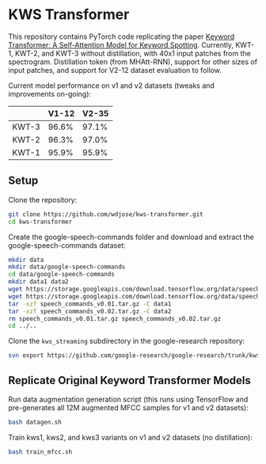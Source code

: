# KWS Transformer

This repository contains PyTorch code replicating the paper [Keyword Transformer: A Self-Attention Model for Keyword Spotting](https://arxiv.org/abs/2104.00769). Currently, KWT-1, KWT-2, and KWT-3 without distillation, with 40x1 input patches from the spectrogram. Distillation token (from MHAtt-RNN), support for other sizes of input patches, and support for V2-12 dataset evaluation to follow. 

Current model performance on v1 and v2 datasets (tweaks and improvements on-going): 

|       | V1-12 | V2-35 |
|-------|-------|-------|
| KWT-3 | 96.6% | 97.1% |
| KWT-2 | 96.3% | 97.0% |
| KWT-1 | 95.9% | 95.9% |

## Setup

Clone the repository: 
```bash
git clone https://github.com/wdjose/kws-transformer.git
cd kws-transformer
```

Create the google-speech-commands folder and download and extract the google-speech-commands dataset:
```bash
mkdir data
mkdir data/google-speech-commands
cd data/google-speech-commands
mkdir data1 data2
wget https://storage.googleapis.com/download.tensorflow.org/data/speech_commands_v0.01.tar.gz
wget https://storage.googleapis.com/download.tensorflow.org/data/speech_commands_v0.02.tar.gz
tar -xzf speech_commands_v0.01.tar.gz -C data1
tar -xzf speech_commands_v0.02.tar.gz -C data2
rm speech_commands_v0.01.tar.gz speech_commands_v0.02.tar.gz
cd ../..
```

Clone the `kws_streaming` subdirectory in the google-research repository: 
```bash
svn export https://github.com/google-research/google-research/trunk/kws_streaming
```

## Replicate Original Keyword Transformer Models

Run data augmentation generation script (this runs using TensorFlow and pre-generates all 12M augmented MFCC samples for v1 and v2 datasets): 
```bash
bash datagen.sh
```

Train kws1, kws2, and kws3 variants on v1 and v2 datasets (no distillation): 
```bash
bash train_mfcc.sh
```
